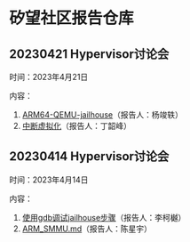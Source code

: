 # 矽望社区报告仓库

## 20230421 Hypervisor讨论会

时间：2023年4月21日

内容：

1. [ARM64-QEMU-jailhouse](report/20230421/20230421_ARM64-QEMU-jailhouse.pdf)（报告人：杨竣轶）
2. [中断虚拟化](/report/20230421/20230421_中断虚拟化.md)（报告人：丁韶峰）

## 20230414 Hypervisor讨论会

时间：2023年4月14日

内容：

1. [使用gdb调试jailhouse步骤](/report/20230414/20230414_gdb_debug_jailhouse.md)（报告人：李柯樾）
2. [ARM_SMMU.md](/report/20230414/20230414_ARM_SMMU.md)（报告人：陈星宇）
